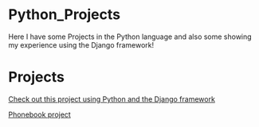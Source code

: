 # Python_Projects
 
 Here I have some Projects in the Python language and also some showing my experience using the Django framework!
 
 # Projects
 
 
[Check out this project using Python and the Django framework](https://github.com/cindy123jl/Python_Projects/tree/main/DjangoCheckbookProject)

[Phonebook project](https://github.com/cindy123jl/Python_Projects/blob/main/phonebook_main.py)
